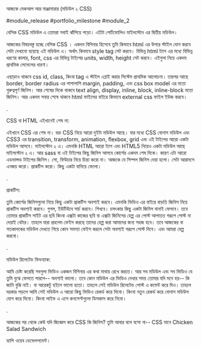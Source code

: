 আজকে মেকআপ আর মাঞ্জামারার (মডিউল ২ CSS)

#module_release #portfolio_milestone #module_2



বেসিক CSS মডিউল এ তোমরা সবাই ঝাঁপিয়ে পড়ো। এইটা পোর্টফোলিও মাইলস্টোন এর দ্বিতীয় মডিউল। 



আজকের বিষয়বস্তু হচ্ছে বেসিক CSS । একদম বিগিনার হিসেবে তুমি কিভাবে html এর উপরে স্টাইল যোগ করবে সেটা দেখানো হয়েছে এই মডিউল এ। অর্থাৎ কিভাবে style tag সেট করবে। বিভিন্ন html ট্যাগ এর মধ্যে বিভিন্ন ধরণের কালার, font, css এর বিভিন্ন টাইপের units, width, height সেট করবে। এইগুলা নিয়ে একদম প্রাথমিক লেভেলের ধারণা।  



এছাড়াও থাকবে css id, class, কিংবা tag এ স্টাইল এপ্লাই করার সিস্টেম প্রাথমিক আলোচনা। তারপর আছে border, border radius এর পাশাপাশি margin, padding, এবং css box model এর মতো গুরুত্বপূর্ণ জিনিস। আর শেষের দিকে থাকবে text align, display, inline, block, inline-block মতো জিনিস। আর একদম সবার শেষে থাকবে html ফাইলের বাইরে কিভাবে external css ফাইল ইউজ করবে। 



.



CSS বা HTML এইখানেই শেষ না: 

এইখানে CSS এর শেষ না। বরং CSS নিয়ে আরো দুইটা মডিউল আছে। যার মধ্যে CSS বোনাস মডিউল এবং CSS3 এর transition, transform, animation, flexbox, grid এবং এই টাইপের আরো একটা মডিউল আসবে। মাইলস্টোন ২ এ। এমনকি HTML আরো ট্যাগ এবং HTML5 নিয়েও একটা মডিউল আছে মাইলস্টোন ২ এ। আর sass বা এই টাইপের কিছু জিনিস আসবে কোর্সের একদম শেষ দিকে। কারণ এটা আরো এডভান্সড টাইপের জিনিস। সো, ফিউচার নিয়ে চিন্তা করো না। আজকে যে সিম্পল জিনিস দেয়া হলো। সেটা আরামসে এনজয় করো। প্রাকটিস করো। কিছু একটা বানিয়ে ফেলো। 



.



প্রাকটিস: 

তুমি কোর্সের জিনিসগুলো নিয়ে কিছু একটা প্রাকটিস অবশ্যই করবে। এমনকি ভিডিও এর বাইরে বাড়তি জিনিস নিয়ে প্রাকটিস অবশ্যই করবে। গুগল, ইউটিউবে সার্চ করবে। শিখবে। চমৎকার কিছু একটা জিনিস বানাই ফেলবে। তবে তোমার প্রাকটিস সাইট এর ছবি কিংবা এক্সটা কাজের ছবি বা এক্সটা জিনিসের হেল্প এর পোস্ট আপাতত গরূপে পোস্ট না দেয়াই বেটার। তাহলে যারা প্রবলেম ফেইস করছে তাদের হেল্প করা আমাদের জন্য সহজ হবে। তবে আজকের বা গতকালকের মডিউল দেখতে গিয়ে কোন সমস্যা ফেইস করলে সেটা অবশ্যই গরূপে পোস্ট দিবে। এবং আমরা হেল্প করবো। 



.



মডিউল রিলেটেড ফিডব্যাক:

আমি চেষ্টা করেছি সবগুলা ভিডিও একজন বিগিনার এর কথা মাথায় রেখে করতে। আর সব মডিউল এবং সব ভিডিও যে তুমি বুঝে ফেলতে পারলে-- অবশ্যই ভালো। তবে কোন মডিউল এর ভিডিও দেখার সময় তোমার যদি মনে হয়-- কি জানি বুঝি নাই। বা আরেকটু হইলে ভালো হতো। তাহলে সেই মডিউল রিলেটেড পোস্ট এ কমেন্ট করে দিও। তাহলে দরকার পড়লে আমি সেই মডিউল এ আরো কিছু ভিডিও রেকর্ড করে দিবো। কিংবা নতুন রেকর্ড করে বোনাস মডিউল যোগ করে দিবো। কিংবা লাইভ এ এসে কনসেপ্টগুলো ডিসকাস করে নিবো।



.

আজকের পর থেকে কেউ যদি জিজ্ঞেস করে CSS কি জিনিস? তুমি আবার বলে বসো না-- CSS মানে Chicken Salad Sandwich

 

হ্যাপি ওয়েব ডেভেলপমেন্ট।
